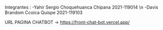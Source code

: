 Integrantes : 
-Yahir Sergio Choquehuanca Chipana 2021-119014
\n -Davis Brandom Ccoica Quispe       2021-119103

URL PAGINA CHATBOT -> https://front-chat-bot.vercel.app/

